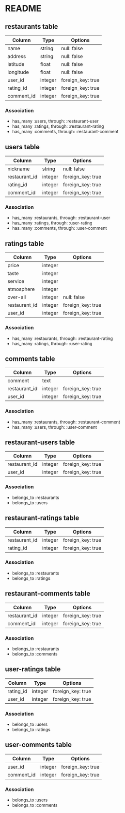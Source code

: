 # README

##  restaurants table

|Column|Type|Options|
|------|----|-------|
|name|string|null: false|
|address|string|null: false|
|latitude|float|null: false|
|longitude|float|null: false|
|user_id|integer|foreign_key: true|
|rating_id|integer|foreign_key: true|
|comment_id|integer|foreign_key: true|

### Association

- has_many :users, through: :restaurant-user
- has_many :ratings, through: :restaurant-rating
- has_many :comments, through: :restaurant-comment

## users table

|Column|Type|Options|
|------|----|-------|
|nickname|string|null: false|
|restaurant_id|integer|foreign_key: true|
|rating_id|integer|foreign_key: true|
|comment_id|integer|foreign_key: true|

### Association

- has_many :restaurants, through: :restaurant-user
- has_many :ratings, through: :user-rating
- has_many :comments, through: :user-comment

## ratings table

|Column|Type|Options|
|------|----|-------|
|price|integer|
|taste|integer|
|service|integer|
|atmosphere|integer|
|over-all|integer|null: false|
|restaurant_id|integer|foreign_key: true|
|user_id|integer|foreign_key: true|

### Association

- has_many :restaurants, through: :restaurant-rating
- has_many :ratings, through: :user-rating

## comments table

|Column|Type|Options|
|------|----|-------|
|comment|text|
|restaurant_id|integer|foreign_key: true|
|user_id|integer|foreign_key: true|

### Association

- has_many :restaurants, through: :restaurant-comment
- has_many :users, through: :user-comment

##  restaurant-users table

|Column|Type|Options|
|------|----|-------|
|restaurant_id|integer|foreign_key: true|
|user_id|integer|foreign_key: true|

### Association

- belongs_to :restaurants
- belongs_to :users

##  restaurant-ratings table

|Column|Type|Options|
|------|----|-------|
|restaurant_id|integer|foreign_key: true|
|rating_id|integer|foreign_key: true|

### Association

- belongs_to :restaurants
- belongs_to :ratings

##  restaurant-comments table

|Column|Type|Options|
|------|----|-------|
|restaurant_id|integer|foreign_key: true|
|comment_id|integer|foreign_key: true|

### Association

- belongs_to :restaurants
- belongs_to :comments

##  user-ratings table

|Column|Type|Options|
|------|----|-------|
|rating_id|integer|foreign_key: true|
|user_id|integer|foreign_key: true|

### Association

- belongs_to :users
- belongs_to :ratings

##  user-comments table

|Column|Type|Options|
|------|----|-------|
|user_id|integer|foreign_key: true|
|comment_id|integer|foreign_key: true|

### Association

- belongs_to :users
- belongs_to :comments